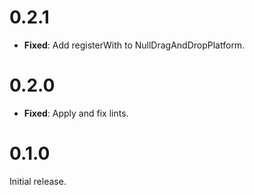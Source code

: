 # 0.2.1

- **Fixed**: Add registerWith to NullDragAndDropPlatform.

# 0.2.0

- **Fixed**: Apply and fix lints.

# 0.1.0

Initial release.
